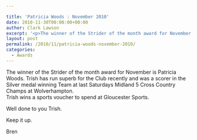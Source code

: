 ```yaml
---

title: 'Patricia Woods : November 2010'
date: 2010-11-30T00:00:00+00:00
author: Clark Lawson
excerpt: '<p>The winner of the Strider of the month award for November is Patricia Woods. Trish has run superb for the Club recently and was a scorer in the Silver medal winning Team at last Saturdays Midland 5 Cross Country Champs at Wolverhampton.Trish wins a sports voucher to spend at Gloucester Sports. Well done to you Trish. Keep it up. Bren</p>'
layout: post
permalink: /2010/11/patricia-woods-november-2010/
categories:
  - Awards
---
```

</p> 

The winner of the Strider of the month award for November is Patricia Woods. Trish has run superb for the Club recently and was a scorer in the Silver medal winning Team at last Saturdays Midland 5 Cross Country Champs at Wolverhampton.  
Trish wins a sports voucher to spend at Gloucester Sports.

Well done to you Trish.

Keep it up.

Bren